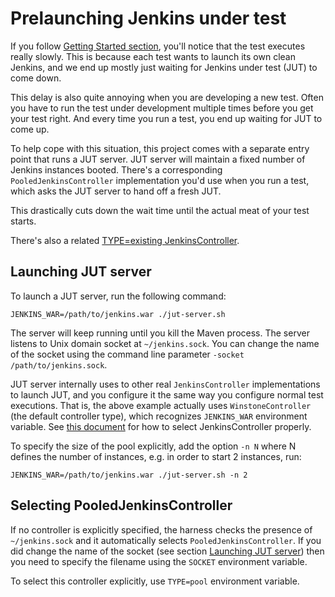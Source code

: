# Prelaunching Jenkins under test

If you follow [Getting Started section](../README.md), you'll notice that the test executes really slowly.
This is because each test wants to launch its own clean Jenkins, and we end up mostly just waiting for Jenkins
under test (JUT) to come down.

This delay is also quite annoying when you are developing a new test. Often you have to run the test under development
multiple times before you get your test right. And every time you run a test, you end up waiting for JUT to come up.

To help cope with this situation, this project comes with a separate entry point that runs a JUT server.
JUT server will maintain a fixed number of Jenkins instances booted. There's a corresponding `PooledJenkinsController`
implementation you'd use when you run a test, which asks the JUT server to hand off a fresh JUT.

This drastically cuts down the wait time until the actual meat of your test starts.

There's also a related [TYPE=existing JenkinsController](CONTROLLER.md).

## Launching JUT server

To launch a JUT server, run the following command:

    JENKINS_WAR=/path/to/jenkins.war ./jut-server.sh

The server will keep running until you kill the Maven process. The server listens to
Unix domain socket at `~/jenkins.sock`. You can change the name of the socket using the command
line parameter `-socket /path/to/jenkins.sock`.

JUT server internally uses to other real `JenkinsController` implementations to launch JUT,
and you configure it the same way you configure normal test executions. That is, the above example
actually uses `WinstoneController` (the default controller type), which recognizes `JENKINS_WAR` environment
variable. See [this document](CONTROLLER.md) for how to select JenkinsController properly.

To specify the size of the pool explicitly, add the option `-n N` where N defines the number of instances, 
e.g. in order to start 2 instances, run: 

    JENKINS_WAR=/path/to/jenkins.war ./jut-server.sh -n 2

## Selecting PooledJenkinsController

If no controller is explicitly specified, the harness checks the presence of `~/jenkins.sock` and
it automatically selects `PooledJenkinsController`. If you did change the name of the socket (see section
[Launching JUT server](#launching-jut-server))
then you need to specify the filename using the `SOCKET` environment variable.

To select this controller explicitly, use `TYPE=pool` environment variable.
